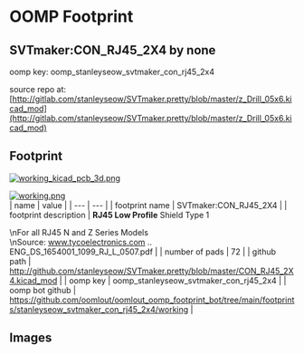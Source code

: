 # OOMP Footprint  
## SVTmaker:CON_RJ45_2X4  by none  
  
oomp key: oomp_stanleyseow_svtmaker_con_rj45_2x4  
  
source repo at: [http://gitlab.com/stanleyseow/SVTmaker.pretty/blob/master/z_Drill_05x6.kicad_mod](http://gitlab.com/stanleyseow/SVTmaker.pretty/blob/master/z_Drill_05x6.kicad_mod)  
## Footprint  
  
[![working_kicad_pcb_3d.png](working_kicad_pcb_3d_600.png)](working_kicad_pcb_3d.png)  
  
[![working.png](working_600.png)](working.png)  
| name | value | 
| --- | --- | 
| footprint name | SVTmaker:CON_RJ45_2X4 | 
| footprint description | <b>RJ45 Low Profile</b> Shield Type 1<p>\nFor all RJ45 N and Z Series Models<br>\nSource: www.tycoelectronics.com .. ENG_DS_1654001_1099_RJ_L_0507.pdf | 
| number of pads | 72 | 
| github path | http://github.com/stanleyseow/SVTmaker.pretty/blob/master/CON_RJ45_2X4.kicad_mod | 
| oomp key | oomp_stanleyseow_svtmaker_con_rj45_2x4 | 
| oomp bot github | https://github.com/oomlout/oomlout_oomp_footprint_bot/tree/main/footprints/stanleyseow_svtmaker_con_rj45_2x4/working | 
## Images  
